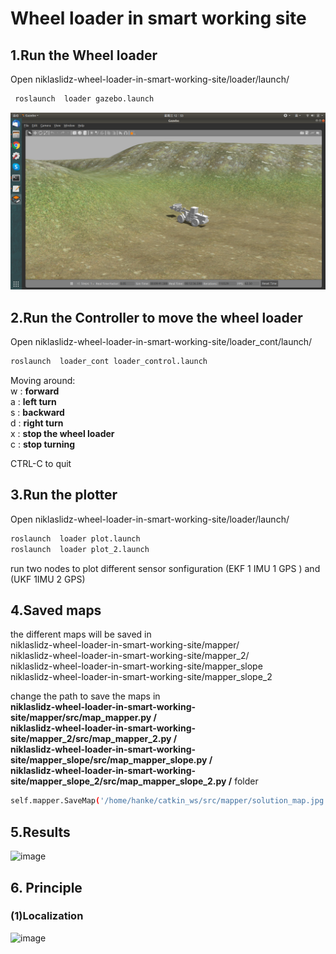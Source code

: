 # Wheel loader in smart working site
## 1.Run the Wheel loader
Open  niklaslidz-wheel-loader-in-smart-working-site/loader/launch/   
```bash
 roslaunch  loader gazebo.launch
 ```
 
 ![image](https://github.com/niklaslidz/niklaslidz-wheel-loader-in-smart-working-site/blob/master/img/img_gazebo.png)
 ## 2.Run the Controller to move the wheel loader
 Open niklaslidz-wheel-loader-in-smart-working-site/loader_cont/launch/
 ```bash
 roslaunch  loader_cont loader_control.launch
 ```
 Moving around:  
 w : **forward**      
 a : **left turn**  
 s : **backward**  
 d : **right turn**  
 x : **stop the wheel loader**  
 c : **stop turning**  
   
CTRL-C to quit
 
 
 ## 3.Run the plotter
 Open  niklaslidz-wheel-loader-in-smart-working-site/loader/launch/ 
 ```bash
 roslaunch  loader plot.launch
 roslaunch  loader plot_2.launch
 ```
 run two nodes to plot different sensor sonfiguration (EKF 1 IMU 1 GPS ) and (UKF 1IMU 2 GPS)

 ## 4.Saved maps
the different maps will be saved in   
niklaslidz-wheel-loader-in-smart-working-site/mapper/  
niklaslidz-wheel-loader-in-smart-working-site/mapper_2/  
niklaslidz-wheel-loader-in-smart-working-site/mapper_slope  
niklaslidz-wheel-loader-in-smart-working-site/mapper_slope_2  

change the path to save the maps in    
**niklaslidz-wheel-loader-in-smart-working-site/mapper/src/map_mapper.py /  
niklaslidz-wheel-loader-in-smart-working-site/mapper_2/src/map_mapper_2.py /  
niklaslidz-wheel-loader-in-smart-working-site/mapper_slope/src/map_mapper_slope.py /  
niklaslidz-wheel-loader-in-smart-working-site/mapper_slope_2/src/map_mapper_slope_2.py /**
folder  
 ```bash
self.mapper.SaveMap('/home/hanke/catkin_ws/src/mapper/solution_map.jpg')
 ```
 
  ## 5.Results 
![image](https://github.com/niklaslidz/niklaslidz-wheel-loader-in-smart-working-site/blob/master/plot_video.gif) 
 
 ## 6. Principle
 ### (1)Localization
![image](https//github.com/niklaslidz/niklaslidz-wheel-loader-in-smart-working-site/blob/master/img/overall%20architecture%20of%20the%20localization%20scheme.png)
